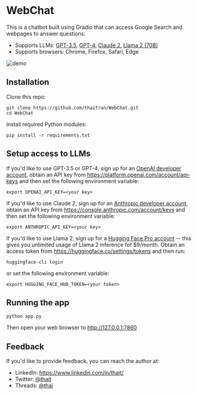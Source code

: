 # WebChat
This is a chatbot built using Gradio that can access Google Search and webpages to answer questions:
* Supports LLMs: [GPT-3.5](https://openai.com/blog/chatgpt), [GPT-4](https://openai.com/research/gpt-4), [Claude 2](https://www.anthropic.com/index/claude-2), [Llama 2 (70B)](https://ai.meta.com/llama/)
* Supports browsers: Chrome, Firefox, Safari, Edge

![demo](https://github.com/thaitran/WebChat/assets/432859/c6561f15-affa-4183-b07f-01d4ca22fe98)

## Installation

Clone this repo:
```
git clone https://github.com/thaitran/WebChat.git
cd WebChat
```

Install required Python modules:
```
pip install -r requirements.txt
```

## Setup access to LLMs

If you'd like to use GPT-3.5 or GPT-4, sign up for an [OpenAI developer account](https://platform.openai.com/), obtain an API key from https://platform.openai.com/account/api-keys and then set the following environment variable:
```
export OPENAI_API_KEY=<your key>
```

If you'd like to use Claude 2, sign up for an [Anthropic developer account](https://console.anthropic.com/), obtain an API key from https://console.anthropic.com/account/keys and then set the following environment variable:
```
export ANTHROPIC_API_KEY=<your key>
```

If you'd like to use Llama 2, sign up for a [Hugging Face Pro account](https://huggingface.co/pricing) -- this gives you unlimited usage of Llama 2 inference for $9/month.  Obtain an access token from https://huggingface.co/settings/tokens and then run:
```
huggingface-cli login
```
or set the following environment variable:
```
export HUGGING_FACE_HUB_TOKEN=<your token>
```

## Running the app

```
python app.py
```

Then open your web browser to http://127.0.0.1:7860

## Feedback

If you'd like to provide feedback, you can reach the author at:
* LinkedIn: https://www.linkedin.com/in/thait/
* Twitter: [@thait](https://twitter.com/thait)
* Threads: [@thai](https://www.threads.net/@thai)
